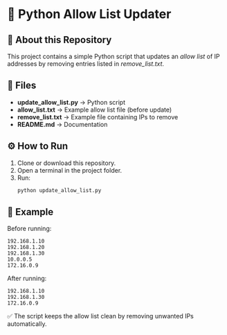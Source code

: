 # 🐍 Python Allow List Updater

## 📌 About this Repository
This project contains a simple Python script that updates an *allow list* of IP addresses by removing entries listed in *remove_list.txt*.

## 🚀 Files
- **update_allow_list.py** → Python script
- **allow_list.txt** → Example allow list file (before update)
- **remove_list.txt** → Example file containing IPs to remove
- **README.md** → Documentation

## ⚙️ How to Run
1. Clone or download this repository.
2. Open a terminal in the project folder.
3. Run:
   ```bash
   python update_allow_list.py
   ```

## 📖 Example
Before running:
```
192.168.1.10
192.168.1.20
192.168.1.30
10.0.0.5
172.16.0.9
```

After running:
```
192.168.1.10
192.168.1.30
172.16.0.9
```

✅ The script keeps the allow list clean by removing unwanted IPs automatically.
